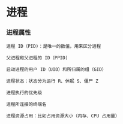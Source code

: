 # 进程

### 进程属性

    进程 ID（PID)：是唯一的数值，用来区分进程
    
    父进程和父进程的 ID（PPID)
    
    启动进程的用户 ID（UID）和所归属的组（GID）
    
    进程状态：状态分为运行 R、休眠 S、僵尸 Z
    
    进程执行的优先级
    
    进程所连接的终端名
    
    进程资源占用：比如占用资源大小（内存、CPU 占用量）
